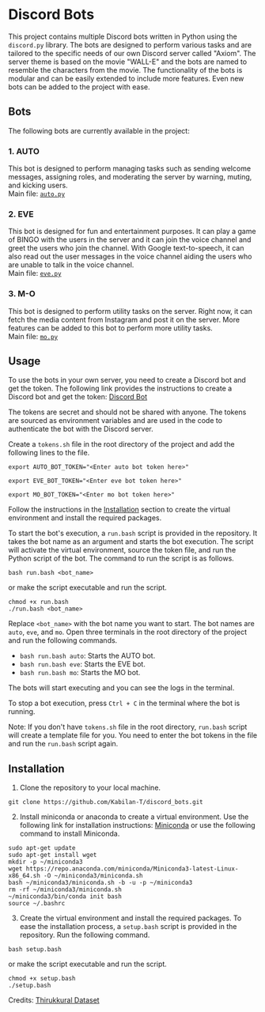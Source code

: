 # Discord Bots

This project contains multiple Discord bots written in Python using the `discord.py` library. The bots are designed to perform various tasks and are tailored to the specific needs of our own Discord server called "Axiom". The server theme is based on the movie "WALL-E" and the bots are named to resemble the characters from the movie. The functionality of the bots is modular and can be easily extended to include more features. Even new bots can be added to the project with ease.

## Bots

The following bots are currently available in the project:

### 1. AUTO 

This bot is designed to perform managing tasks such as sending welcome messages, assigning roles, and moderating the server by warning, muting, and kicking users. \
Main file: [`auto.py`](src/auto.py)

### 2. EVE

This bot is designed for fun and entertainment purposes. It can play a game of BINGO with the users in the server and it can join the voice channel and greet the users who join the channel. With Google text-to-speech, it can also read out the user messages in the voice channel aiding the users who are unable to talk in the voice channel. \
Main file: [`eve.py`](src/eve.py)

### 3. M-O

This bot is designed to perform utility tasks on the server. Right now, it can fetch the media content from Instagram and post it on the server. More features can be added to this bot to perform more utility tasks. \
Main file: [`mo.py`](src/mo.py)

## Usage

To use the bots in your own server, you need to create a Discord bot and get the token. The following link provides the instructions to create a Discord bot and get the token: [Discord Bot](https://discordpy.readthedocs.io/en/stable/discord.html)

The tokens are secret and should not be shared with anyone. The tokens are sourced as environment variables and are used in the code to authenticate the bot with the Discord server. 

Create a `tokens.sh` file in the root directory of the project and add the following lines to the file.

```
export AUTO_BOT_TOKEN="<Enter auto bot token here>"

export EVE_BOT_TOKEN="<Enter eve bot token here>"

export MO_BOT_TOKEN="<Enter mo bot token here>"
```

Follow the instructions in the [Installation](#installation) section to create the virtual environment and install the required packages.

To start the bot's execution, a `run.bash` script is provided in the repository. It takes the bot name as an argument and starts the bot execution. The script will activate the virtual environment, source the token file, and run the Python script of the bot. The command to run the script is as follows.
```
bash run.bash <bot_name>
```
or make the script executable and run the script.
```
chmod +x run.bash
./run.bash <bot_name>
```
Replace `<bot_name>` with the bot name you want to start. The bot names are `auto`, `eve`, and `mo`. Open three terminals in the root directory of the project and run the following commands.

* ```bash run.bash auto```: Starts the AUTO bot.
* ```bash run.bash eve```: Starts the EVE bot.
* ```bash run.bash mo```: Starts the MO bot.

The bots will start executing and you can see the logs in the terminal.

To stop a bot execution, press `Ctrl + C` in the terminal where the bot is running.

Note: If you don't have `tokens.sh` file in the root directory, `run.bash` script will create a template file for you. You need to enter the bot tokens in the file and run the `run.bash` script again.

## Installation

1. Clone the repository to your local machine.

```
git clone https://github.com/Kabilan-T/discord_bots.git
```

2. Install miniconda or anaconda to create a virtual environment. Use the following link for installation instructions: [Miniconda](https://conda.io/projects/conda/en/latest/index.html) or use the following command to install Miniconda.

```
sudo apt-get update
sudo apt-get install wget
mkdir -p ~/miniconda3
wget https://repo.anaconda.com/miniconda/Miniconda3-latest-Linux-x86_64.sh -O ~/miniconda3/miniconda.sh
bash ~/miniconda3/miniconda.sh -b -u -p ~/miniconda3
rm -rf ~/miniconda3/miniconda.sh
~/miniconda3/bin/conda init bash
source ~/.bashrc
```

3. Create the virtual environment and install the required packages. To ease the installation process, a `setup.bash` script is provided in the repository. Run the following command.
    
```
bash setup.bash
```
or make the script executable and run the script.

```
chmod +x setup.bash
./setup.bash
```


Credits: [Thirukkural Dataset](https://www.kaggle.com/datasets/rahulvks/thirukkural)